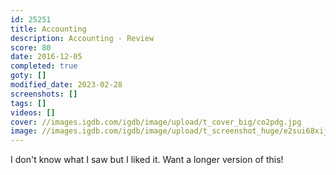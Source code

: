 ```yaml
---
id: 25251
title: Accounting
description: Accounting - Review
score: 80
date: 2016-12-05
completed: true
goty: []
modified_date: 2023-02-28
screenshots: []
tags: []
videos: []
cover: //images.igdb.com/igdb/image/upload/t_cover_big/co2pdg.jpg
image: //images.igdb.com/igdb/image/upload/t_screenshot_huge/e2sui68xijb5xq8fam1t.jpg
---
```

I don't know what I saw but I liked it. Want a longer version of this!
